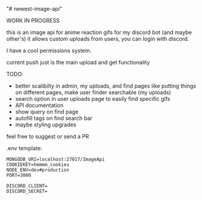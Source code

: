 "# newest-image-api" 

WORK IN PROGRESS

this is an image api for anime reaction gifs for my discord bot (and maybe other's)
it allows custom uploads from users, you can login with discord.

I have a cool permissions system.

current push just is the main upload and get functionality

TODO:
 - better scalibilty in admin, my uploads, and find pages
    like putting things on different pages, make user finder searchable (my uploads)
 - search option in user uploads page to easily find specific gifs
 - API documentation
 - show query on find page
 - autofill tags on find search bar
 - maybe styling upgrades

feel free to suggest or send a PR

.env template:
```env
MONGODB_URI=localhost:27017/ImageApi
COOKIEKEY=hmmmm_cookies
NODE_ENV=dev#production
PORT=3000

DISCORD_CLIENT=
DISCORD_SECRET=
```